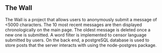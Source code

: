 ## The Wall

The Wall is a project that allows users to anonymously submit a message of <5000 characters. The 10 most recent messages are then displayed chronologically on the main page. The oldest message is deleted once a new one is submitted. A word filter is implemented to censor language submitted by users. On the back end, a postgreSQL database is used to store posts that the server interacts with using the node-postgres package.
